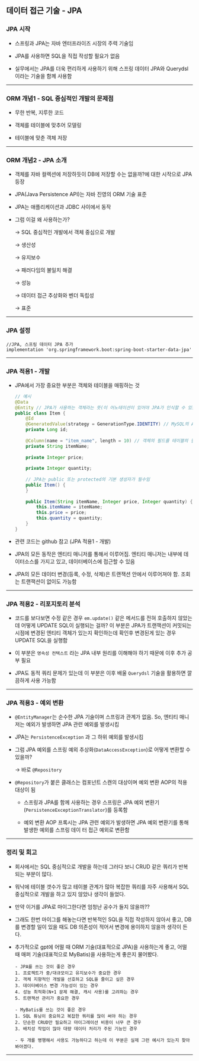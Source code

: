 ## 데이터 접근 기술 - JPA

### JPA 시작

- 스프링과 JPA는 자바 엔터프라이즈 시장의 주력 기술임

- JPA를 사용하면 SQL을 직접 작성할 필요가 없음

- 실무에서는 JPA를 더욱 편리하게 사용하기 위해 스프링 데이터 JPA와 Querydsl이라는 기술을 함께 사용함

---

### ORM 개념1 - SQL 중심적인 개발의 문제점

- 무한 반복, 지루한 코드

- 객체를 테이블에 맞추어 모델링

- 테이블에 맞춘 객체 저장

---

### ORM 개념2 - JPA 소개

- 객체를 자바 컬렉션에 저장하듯이 DB에 저장할 수는 없을까?에 대한 시작으로 JPA 등장

- JPA(Java Persistence API)는 자바 진영의 ORM 기술 표준

- JPA는 애플리케이션과 JDBC 사이에서 동작

- 그럼 이걸 왜 사용하는가?

    → SQL 중심적인 개발에서 객체 중심으로 개발

    → 생산성

    → 유지보수

    → 패러다임의 불일치 해결

    → 성능

    → 데이터 접근 추상화와 벤더 독립성

    → 표준

---

### JPA 설정

```
//JPA, 스프링 데이터 JPA 추가
implementation 'org.springframework.boot:spring-boot-starter-data-jpa'
```

---

### JPA 적용1 - 개발

- JPA에서 가장 중요한 부분은 객체와 테이블을 매핑하는 것

    ```java
    // 예시
    @Data
    @Entity // JPA가 사용하는 객체라는 뜻(이 어노테이션이 있어야 JPA가 인식할 수 있음)
    public class Item {
        @Id
        @GeneratedValue(strategy = GenerationType.IDENTITY) // MySQL의 Auto Increment 같은 성격
        private Long id;
        
        @Column(name = "item_name", length = 10) // 객체의 필드를 테이블의 컬럼과 매핑 
        private String itemName;
        
        private Integer price;
        
        private Integer quantity;
        
        // JPA는 public 또는 protected의 기본 생성자가 필수임
        public Item() {
        }
        
        public Item(String itemName, Integer price, Integer quantity) {
            this.itemName = itemName;
            this.price = price;
            this.quantity = quantity;
        }
    }
    ```

- 관련 코드는 github 참고 (JPA 적용1 - 개발)

- JPA의 모든 동작은 엔티티 매니저를 통해서 이루어짐. 엔티티 매니저는 내부에 데이터소스를 가지고 있고, 데이터베이스에 접근할 수 있음

- JPA의 모든 데이터 변경(등록, 수정, 삭제)은 트랜잭션 안에서 이루어져야 함. 조회는 트랜잭션이 없이도 가능함

---

### JPA 적용2 - 리포지토리 분석

- 코드를 보다보면 수정 같은 경우 `em.update()`  같은 메서드를 전혀 호출하지 않았는데 어떻게 UPDATE SQL이 실행되는 걸까? 이 부분은 JPA가 트랜잭션이 커밋되는 시점에 변경된 엔티티 객체가 있는지 확인하는데 확인후 변경된게 있는 경우 UPDATE SQL을 실행함

- 이 부분은 `영속성 컨텍스트` 라는 JPA 내부 원리를 이해해야 하기 때문에 이후 추가 공부 필요

- JPA도 동적 쿼리 문제가 있는데 이 부분은 이후 배울 `Querydsl` 기술을 활용하면 깔끔하게 사용 가능함

---

### JPA 적용3 - 예외 변환

- `@EntityManager`는 순수한 JPA 기술이며 스프링과 관계가 없음. So, 엔티티 매니저는 예외가 발생하면 JPA 관련 예외를 발생시킴

- JPA는 `PersistenceException` 과 그 하위 예외를 발생시킴

- 그럼 JPA 예외를 스프링 예외 추상화(`DataAccessException`)로 어떻게 변환할 수 있을까?

    → 바로 `@Repository`

- `@Repository`가 붙은 클래스는 컴포넌트 스캔의 대상이며 예외 변환 AOP의 적용 대상이 됨
    - 스프링과 JPA를 함께 사용하는 경우 스프링은 JPA 예외 변환기(`PersistenceExceptionTranslator`)를 등록함
    
    - 예외 변환 AOP 프록시는 JPA 관련 예외가 발생하면 JPA 예외 변환기를 통해 발생한 예외를 스프링 데이
    터 접근 예외로 변환함

---

### 정리 및 회고

- 회사에서는 SQL 중심적으로 개발을 하는데 그러다 보니 CRUD 같은 쿼리가 반복되는 부분이 많다.

- 워낙에 테이블 갯수가 많고 테이블 관계가 많아 복잡한 쿼리를 자주 사용해서 SQL 중심적으로 개발을 하고 있지 않았나 생각이 들었다.

- 만약 이거를 JPA로 마이그한다면 엄청난 공수가 들지 않을까??

- 그래도 한번 마이그를 해놓는다면 반복적인 SQL을 직접 작성하지 않아서 좋고, DB를 변경할 일이 있을 때도 DB 의존성이 적어서 변경에 용이하지 않을까 생각이 든다.

- 추가적으로 gpt에 어떨 때 ORM 기술(대표적으로 JPA)을 사용하는게 좋고, 어떨 때 매퍼 기술(대표적으로 MyBatis)을 사용하는게 좋은지 물어봤다.

    ```text
    - JPA를 쓰는 것이 좋은 경우
    1. 프로젝트가 중/대규모이고 유지보수가 중요한 경우
    2. 객체 지향적인 개발을 선호하고 SQL을 줄이고 싶은 경우
    3. 데이터베이스 변경 가능성이 있는 경우
    4. 성능 최적화(N+1 문제 해결, 캐시 사용)를 고려하는 경우
    5. 트랜잭션 관리가 중요한 경우

    - MyBatis를 쓰는 것이 좋은 경우
    1. SQL 튜닝이 중요하고 복잡한 쿼리를 많이 써야 하는 경우
    2. 단순한 CRUD만 필요하고 마이그레이션 비용이 너무 큰 경우
    3. 배치성 작업이 많아 대량 데이터 처리가 주된 기능인 경우

    - 두 개를 병행해서 사용도 가능하다고 하는데 이 부분은 실제 그런 예시가 있는지 찾아봐야겠다.
    ```

---